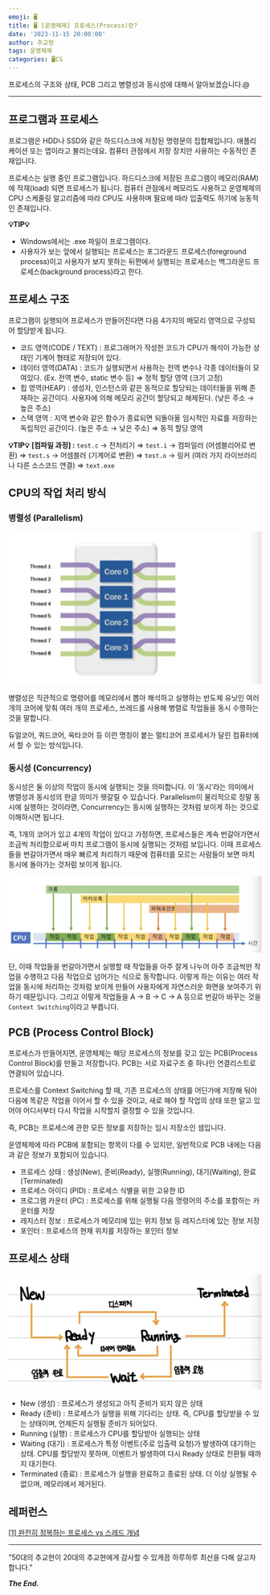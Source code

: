 ```yaml
---
emoji: 🖥️
title: 🖥️ [운영체제] 프로세스(Process)란?
date: '2023-11-15 20:00:00'
author: 추교현
tags: 운영체제
categories: 🖥️CS
---
```


프로세스의 구조와 상태, PCB 그리고 병렬성과 동시성에 대해서 알아보겠습니다.@

---

## 프로그램과 프로세스

프로그램은 HDD나 SSD와 같은 하드디스크에 저장된 명령문의 집합체입니다. 애플리케이션 또는 앱이라고 불리는데요. 컴퓨터 관점에서 저장 장치만 사용하는 수동적인 존재입니다.

프로세스는 실행 중인 프로그램입니다. 하드디스크에 저장된 프로그램이 메모리(RAM)에 적재(load) 되면 프로세스가 됩니다. 컴퓨터 관점에서 메모리도 사용하고 운영체제의 CPU 스케줄링 알고리즘에 따라 CPU도 사용하며 필요에 따라 입출력도 하기에 능동적인 존재입니다.

**💡TIP💡**

- Windows에서는 .exe 파일이 프로그램이다.
- 사용자가 보는 앞에서 실행되는 프로세스는 포그라운드 프로세스(foreground process)이고 사용자가 보지 못하는 뒤편에서 실행되는 프로세스는 백그라운드 프로세스(background process)라고 한다.

## 프로세스 구조

프로그램이 실행되어 프로세스가 만들어진다면 다음 4가지의 메모리 영역으로 구성되어 할당받게 됩니다.

- 코드 영역(CODE / TEXT) : 프로그래머가 작성한 코드가 CPU가 해석이 가능한 상태인 기계어 형태로 저장되어 있다.
- 데이터 영역(DATA) : 코드가 실행되면서 사용하는 전역 변수나 각종 데이터들이 모여있다. (Ex. 전역 변수, static 변수 등)
  ⇒ 정적 할당 영역 (크기 고정)
- 힙 영역(HEAP) : 생성자, 인스턴스와 같은 동적으로 할당되는 데이터들을 위해 존재하는 공간이다. 사용자에 의해 메모리 공간이 할당되고 해제된다. (낮은 주소 → 높은 주소)
- 스택 영역 : 지역 변수와 같은 함수가 종료되면 되돌아올 임시적인 자료를 저장하는 독립적인 공간이다. (높은 주소 → 낮은 주소)
  ⇒ 동적 할당 영역

**💡TIP💡**
**[컴파일 과정] :** `test.c` → 전처리기 ⇒ `test.i` → 컴파일러 (어셈블리어로 변환) ⇒ `test.s` → 어셈블러 (기계어로 변환) ⇒ `test.o` → 링커 (여러 가지 라이브러리나 다른 소스코드 연결) ⇒ `text.exe`

## CPU의 작업 처리 방식

### 병렬성 (Parallelism)

![CS-OS-005-1.png](CS-OS-005-1.png)

병렬성은 직관적으로 명령어를 메모리에서 뽑아 해석하고 실행하는 반도체 유닛인 여러 개의 코어에 맞춰 여러 개의 프로세스, 쓰레드를 사용해 병렬로 작업들을 동시 수행하는 것을 말합니다.

듀얼코어, 쿼드코어, 옥타코어 등 이런 명칭이 붙는 멀티코어 프로세서가 달린 컴퓨터에서 할 수 있는 방식입니다.

### 동시성 (Concurrency)

동시성은 둘 이상의 작업이 동시에 실행되는 것을 의미합니다. 이 ‘동시’라는 의미에서 병렬성과 동시성의 한글 의미가 헷갈릴 수 있습니다. Parallelism이 물리적으로 정말 동시에 실행하는 것이라면, Concurrency는 동시에 실행하는 것처럼 보이게 하는 것으로 이해하시면 됩니다.

즉, 1개의 코어가 있고 4개의 작업이 있다고 가정하면, 프로세스들은 계속 번갈아가면서 조금씩 처리함으로써 마치 프로그램이 동시에 실행되는 것처럼 보입니다. 이때 프로세스들을 번갈아가면서 매우 빠르게 처리하기 때문에 컴퓨터를 모르는 사람들이 보면 마치 동시에 돌아가는 것처럼 보이게 됩니다.

![CS-OS-005-2.png](CS-OS-005-2.png)

단, 이때 작업들을 번갈아가면서 실행할 때 작업들을 아주 잘게 나누어 아주 조금씩만 작업을 수행하고 다음 작업으로 넘어가는 식으로 동작합니다. 이렇게 하는 이유는 여러 작업을 동시에 처리하는 것처럼 보이게 만들어 사용자에게 자연스러운 화면을 보여주기 위하기 때문입니다. 그리고 이렇게 작업들을 A → B → C → A 등으로 번갈아 바꾸는 것을 `Context Switching`이라고 부릅니다.

## PCB (Process Control Block)

프로세스가 만들어지면, 운영체제는 해당 프로세스의 정보를 갖고 있는 PCB(Process Control Block)를 만들고 저장합니다. PCB는 서로 자료구조 중 하나인 연결리스트로 연결되어 있습니다.

프로세스를 Context Switching 할 때, 기존 프로세스의 상태를 어딘가에 저장해 둬야 다음에 똑같은 작업을 이어서 할 수 있을 것이고, 새로 해야 할 작업의 상태 또한 알고 있어야 어디서부터 다시 작업을 시작할지 결정할 수 있을 것입니다.

즉, PCB는 프로세스에 관한 모든 정보를 저장하는 임시 저장소인 셈입니다.

운영체제에 따라 PCB에 포함되는 항목이 다를 수 있지만, 일반적으로 PCB 내에는 다음과 같은 정보가 포함되어 있습니다.

- 프로세스 상태 : 생성(New), 준비(Ready), 실행(Running), 대기(Waiting), 완료(Terminated)
- 프로세스 아이디 (PID) : 프로세스 식별을 위한 고유한 ID
- 프로그램 카운터 (PC) : 프로세스를 위해 실행될 다음 명령어의 주소를 포함하는 카운터를 저장
- 레지스터 정보 : 프로세스가 메모리에 있는 위치 정보 등 레지스터에 있는 정보 저장
- 포인터 : 프로세스의 현재 위치를 저장하는 포인터 정보

## 프로세스 상태

![CS-OS-005-3.png](CS-OS-005-3.png)

- New (생성) : 프로세스가 생성되고 아직 준비가 되지 않은 상태
- Ready (준비) : 프로세스가 실행을 위해 기다리는 상태. 즉, CPU를 할당받을 수 있는 상태이며, 언제든지 실행될 준비가 되어있다.
- Running (실행) : 프로세스가 CPU를 할당받아 실행되는 상태
- Waiting (대기) : 프로세스가 특정 이벤트(주로 입출력 요청)가 발생하여 대기하는 상태. CPU를 할당받지 못하며, 이벤트가 발생하여 다시 Ready 상태로 전환될 때까지 대기한다.
- Terminated (종료) : 프로세스가 실행을 완료하고 종료된 상태. 더 이상 실행될 수 없으며, 메모리에서 제거된다.

## 레퍼런스

[[1] 완전히 정복하는 프로세스 vs 스레드 개념](https://inpa.tistory.com/entry/%F0%9F%91%A9%E2%80%8D%F0%9F%92%BB-%ED%94%84%EB%A1%9C%EC%84%B8%EC%8A%A4-%E2%9A%94%EF%B8%8F-%EC%93%B0%EB%A0%88%EB%93%9C-%EC%B0%A8%EC%9D%B4)

---

"50대의 추교현이 20대의 추교현에게 감사할 수 있게끔 하루하루 최선을 다해 살고자 합니다."

**_The End._**
